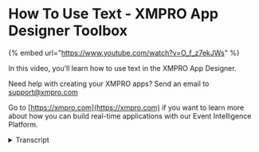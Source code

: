 # How To Use Text - XMPRO App Designer Toolbox
{% embed url="https://www.youtube.com/watch?v=O_f_z7ekJWs" %}

In this video, you’ll learn how to use text in the XMPRO App Designer.

Need help with creating your XMPRO apps? Send an email to support@xmpro.com

Go to [https://xmpro.com](https://xmpro.com) if you want to learn more about how you can build real-time applications with our Event Intelligence Platform.
<details>
<summary>Transcript</summary>the text block is one of the basic

controls in an application it can be

used as a header a label the descriptive

sentence of a short paragraph or even to

display dynamic data to begin locate the

text block in the blocks tab and drag it

onto the page in fact we have one here

already it can be edited by double

clicking it or by opening the block

properties tab and expanding the

appearance section it cannot accept new

lines so if you want to have several so

if you want to have a several paragraph

block of text you will need several text

blocks the appearance section also

allows you to bind the displayed text to

any parameters the page contains to

demonstrate this let's bind to the

sensor ID parameter save the application

and launch the page on two three four

and the textbox has the value that we

entered into the parameter if you insert

the textbox into another block that

references the datasource it will allow

you to bind the text to any of the

fields in the data source to demonstrate

this we will assign device ID to the

textbox save it and launch the page the

parameter is still here but it does not

matter for this demonstration so we'll

just put 5 the textbox was duplicated

because there was more than one record

in the data source however this is

expected and it did bind correctly to

edit the font and other textual styles

navigate to the blog styling tablet open

the typography section the blog style

manager is explained in further detail

in another video but all of these will

update in real time allowing you to view

and adjust the effects that needing to

launch the page this has been a

demonstration of the text block in app

designer thank you for watching
</details>